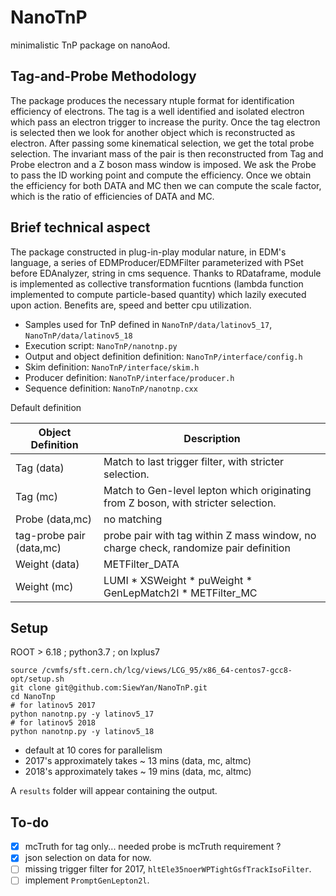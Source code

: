 # NanoTnP
minimalistic TnP package on nanoAod.

## Tag-and-Probe Methodology 
The package produces the necessary ntuple format for identification efficiency of electrons. 
The tag is a well identified and isolated electron which pass an electron trigger to increase the purity. Once the tag electron is selected then we look for another object which is reconstructed as electron. After passing some kinematical selection, we get the total probe selection. The invariant mass of the pair is then reconstructed from Tag and Probe electron and a Z boson mass window is imposed. We ask the Probe to pass the ID working point and compute the efficiency. Once we obtain the efficiency for both DATA and MC then we can compute the scale factor, which is the ratio of efficiencies of DATA and MC.

## Brief technical aspect
The package constructed in plug-in-play modular nature, in EDM's language, a series of EDMProducer/EDMFilter parameterized with PSet before EDAnalyzer, string in cms sequence. Thanks to RDataframe, module is implemented as collective transformation fucntions (lambda function implemented to compute particle-based quantity) which lazily executed upon action. Benefits are, speed and better cpu utilization.

 - Samples used for TnP defined in `NanoTnP/data/latinov5_17`, `NanoTnP/data/latinov5_18`
 - Execution script:  `NanoTnP/nanotnp.py`
 - Output and object definition definition: `NanoTnP/interface/config.h`
 - Skim definition:   `NanoTnP/interface/skim.h`
 - Producer definition: `NanoTnP/interface/producer.h`
 - Sequence definition: `NanoTnP/nanotnp.cxx`
 
Default definition
 
| Object Definition | Description |
| --- | --- |
| Tag (data) | Match to last trigger filter, with stricter selection. |
| Tag (mc) | Match to Gen-level lepton which originating from Z boson, with stricter selection. |
| Probe (data,mc) | no matching |
| tag-probe pair (data,mc) | probe pair with tag within Z mass window, no charge check, randomize pair definition |
| Weight (data) | METFilter_DATA |
| Weight (mc) | LUMI * XSWeight * puWeight * GenLepMatch2l * METFilter_MC |
 
 
 ## Setup
 ROOT > 6.18 ; python3.7 ; on lxplus7
 
 ```
 source /cvmfs/sft.cern.ch/lcg/views/LCG_95/x86_64-centos7-gcc8-opt/setup.sh
 git clone git@github.com:SiewYan/NanoTnP.git
 cd NanoTnp
 # for latinov5 2017
 python nanotnp.py -y latinov5_17 
 # for latinov5 2018
 python nanotnp.py -y latinov5_18 
 ```
  - default at 10 cores for parallelism
  - 2017's approximately takes ~ 13 mins (data, mc, altmc)
  - 2018's approximately takes ~ 19 mins (data, mc, altmc)
  
  A `results` folder will appear containing the output.
 
 ## To-do
 - [x] mcTruth for tag only... needed probe is mcTruth requirement ?
 - [x] json selection on data for now.
 - [ ] missing trigger filter for 2017, `hltEle35noerWPTightGsfTrackIsoFilter`.
 - [ ] implement `PromptGenLepton2l`.
